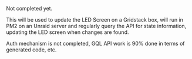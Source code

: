 Not completed yet.


This will be used to update the LED Screen on a Gridstack box, will run in PM2 on an Unraid server and regularly query the API for state information, updating the LED screen when changes are found. 

Auth mechanism is not completed, GQL API work is 90% done in terms of generated code, etc. 
